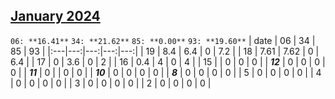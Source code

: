 ## [January 2024](2024-01.csv)

`06: **16.41**` `34: **21.62**` `85: **0.00**` `93: **19.60**` 
| date | 06 | 34 | 85 | 93 |
|:---|---:|---:|---:|---:|
| 19 | 8.4 | 6.4 | 0 | 7.2 |
| 18 | 7.61 | 7.62 | 0 | 6.4 |
| 17 | 0 | 3.6 | 0 | 2 |
| 16 | 0.4 | 4 | 0 | 4 |
| 15 |  | 0 | 0 | 0 |
| ***12*** | 0 | 0 | 0 | 0 |
| ***11*** | 0 |  | 0 | 0 |
| ***10*** | 0 | 0 | 0 | 0 |
| ***8*** | 0 | 0 | 0 | 0 |
| 5 | 0 | 0 | 0 | 0 |
| 4 | 0 | 0 | 0 | 0 |
| 3 | 0 | 0 | 0 | 0 |
| 2 | 0 | 0 | 0 | 0 |
